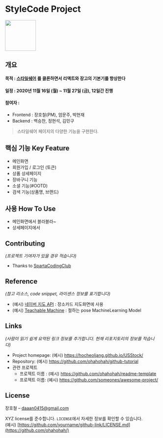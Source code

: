 # StyleCode Project

<img src="https://i.ibb.co/h2xWRXL/2020-11-16-6-27-04.png" height="100"/>

## 개요

#### 목적 : [스타일쉐어](https://www.styleshare.kr/) 를 클론하면서 리액트와 장고의 기본기를 향상한다

#### 일정 : 2020년 11월 16일 (월) ~ 11월 27일 (금), 12일간 진행

#### 참여자 :

- Frontend : 장호철(PM), 엄문주, 박현재
- Backend : 백승찬, 정현석, 김민구

> 스타일쉐어 페이지의 다양한 기능을 구현한다.

## 핵심 기능 Key Feature

- 메인화면
- 회원가입 / 로그인 (토큰)
- 상품 상세페이지
- 장바구니 기능
- 소셜 기능(#OOTD)
- 검색 기능(상품명, 브랜드)

## 사용 How To Use

- 메인화면에서 블라블라~
- 상세페이지에서

## Contributing

_(프로젝트 기여자가 있을 경우 적습니다)_

- Thanks to [SpartaCodingClub]("https://spartacodingclub.kr/")

## Reference

_(참고 리소스, code snippet, 라이센스 정보를 표기합니다)_

- (예시) [네이버 지도 API](링크url) : 장소카드 지도화면에 사용
- (예시) [Teachable Machine](https://teachablemachine.withgoogle.com/) : 절하는 pose MachineLearning Model

## Links

_(사람이 읽기 쉽게 요약된 링크 정보를 추가합니다. 현재 리포지토리의 정보를 적습니다)_

- Project homepage: (예시) https://hocheoljang.github.io/USStock/
- Repository: (예시) https://github.com/ohahohah/github-tutorial
- 관련 프로젝트
  - 프로젝트 이름 : (예시) https://github.com/ohahohah/readme-template
  - 프로젝트 이름: (예시) https://github.com/someones/awesome-project/

## License

장호철 – [daaan0415@gmail.com](mailto:daaan0415@gmail.com)

XYZ license를 준수합니다. `LICENSE`에서 자세한 정보를 확인할 수 있습니다.  
(예시) [https://github.com/yourname/github-link/LICENSE.md](https://github.com/ohahohah/)
